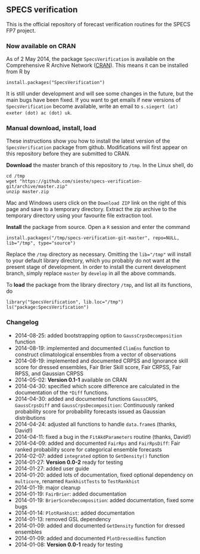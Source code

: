 ## SPECS verification

This is the official repository of forecast verification routines for the SPECS FP7 project.

### Now available on CRAN

As of 2 May 2014, the package `SpecsVerification` is available on the Comprehensive R Archive Network ([CRAN](http://cran.R-project.org)). This means it can be installed from R by

    install.packages("SpecsVerification")

It is still under development and will see some changes in the future, but the main bugs have been fixed. If you want to get emails if new versions of `SpecsVerification` become available, write an email to `s.siegert (at) exeter (dot) ac (dot) uk`.
    

### Manual download, install, load

These instructions show you how to install the latest version of the `SpecsVerification` package from github. Modifications will first appear on this repository before they are submitted to CRAN.

**Download** the master branch of this repository to `/tmp`. In the Linux shell, do

    cd /tmp
    wget "https://github.com/sieste/specs-verification-git/archive/master.zip"
    unzip master.zip

Mac and Windows users click on the `Download ZIP` link on the right of this page and save to a temporary directory. Extract the zip archive to the temporary directory using your favourite file extraction tool.

**Install** the package from source. Open a `R` session and enter the command

    install.packages("/tmp/specs-verification-git-master", repo=NULL, lib="/tmp", type="source")
    
Replace the `/tmp` directory as necessary. Omitting the `lib="/tmp"` will install to your default library directory, which you probably do not want at the present stage of development. In order to install the current development branch, simply replace `master` by `develop` in all the above commands.

To **load** the package from the library directory `/tmp`, and list all its functions, do

    library("SpecsVerification", lib.loc="/tmp")
    ls("package:SpecsVerification")


### Changelog


* 2014-08-25: added bootstrapping option to `GaussCrpsDecomposition` function
* 2014-08-19: implemented and documented `ClimEns` function to construct climatological ensembles from a vector of observations
* 2014-08-19: implemented and documented CRPSS and Ignorance skill score for dressed ensembles, Fair Brier Skill score, Fair CRPSS, Fair RPSS, and Gaussian CRPSS
* 2014-05-02: **Version 0.1-1** available on CRAN
* 2014-04-30: specified which score difference are calculated in the documentation of the `*Diff` functions.
* 2014-04-30: added and documented functions `GaussCRPS`, `GaussCrpsDiff` and `GaussCrpsDecomposition`: Continuously ranked probability score for probability forecasts issued as Gaussian distributions
* 2014-04-24: adjusted all functions to handle `data.frame`s (thanks, David!)
* 2014-04-11: fixed a bug in the `FitAkdParameters` routine (thanks, David!)
* 2014-04-09: added and documented `FairRps` and `FairRpsDiff`: Fair ranked probability score for categorical ensemble forecasts
* 2014-02-07: added `integrated` option to `GetDensity()` function
* 2014-01-27: **Version 0.0-2** ready for testing
* 2014-01-27: added user guide
* 2014-01-20: added lots of documentation, fixed optional dependency on `multicore`, renamed `RankhistTests` to `TestRankhist`
* 2014-01-19: major cleanup
* 2014-01-19: `FairBrier`: added documentation
* 2014-01-19: `BrierScoreDecomposition`: added documentation, fixed some bugs
* 2014-01-14: `PlotRankhist`: added documentation
* 2014-01-13: removed GSL dependency 
* 2014-01-09: added and documented `GetDensity` function for dressed ensembles
* 2014-01-09: added and documented `PlotDressedEns` function
* 2014-01-08: **Version 0.0-1** ready for testing
